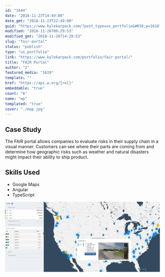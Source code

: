 ```yaml
---
id: "1644"
date: "2018-11-23T14:49:00"
date_gmt: "2018-11-23T22:49:00"
guid: "https://www.kylekarpack.com/?post_type=us_portfolio&#038;p=1618"
modified: "2018-11-26T06:29:53"
modified_gmt: "2018-11-26T14:29:53"
slug: "fair-portal"
status: "publish"
type: "us_portfolio"
link: "https://www.kylekarpack.com/portfolio/fair-portal/"
title: "FAIR Portal"
author: "2"
featured_media: "1619"
template: ""
href: "https://api.w.org/{rel}"
embeddable: "true"
count: "6"
name: "wp"
templated: "true"
cover: "./map.jpg"
---
```

## Case Study

The FAIR portal allows companies to evaluate risks in their supply chain in a visual manner. Customers can see where their parts are coming from and determine how geographic risks such as weather and natural disasters might impact their ability to ship product.

## Skills Used

- Google Maps
- Angular
- TypeScript

![](./map.jpg)